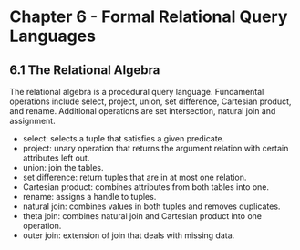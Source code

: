 # Chapter 6 - Formal Relational Query Languages

## 6.1 The Relational Algebra

The relational algebra is a procedural query language. Fundamental operations
include select, project, union, set difference, Cartesian product, and rename.
Additional operations are set intersection, natural join and assignment.

* select: selects a tuple that satisfies a given predicate.
* project: unary operation that returns the argument relation with certain
    attributes left out.
* union: join the tables.
* set difference: return tuples that are in at most one relation.
* Cartesian product: combines attributes from both tables into one.
* rename: assigns a handle to tuples.
* natural join: combines values in both tuples and removes duplicates.
* theta join: combines natural join and Cartesian product into one operation.
* outer join: extension of join that deals with missing data.
